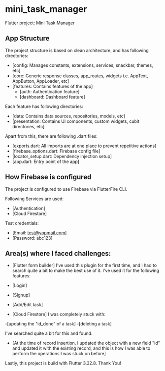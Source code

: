 # mini_task_manager

Flutter project: Mini Task Manager

## App Structure

The project structure is based on clean architecture, and has following directories:
- [config: Manages constants, extensions, services, snackbar, themes, etc]
- [core: Generic response classes, app_routes, widgets i.e. AppText, AppButton, AppLoader, etc]
- [features: Contains features of the app]
    - [auth: Authentication feature]
    - [dashboard: Dashboard feature]

Each feature has following directories:
- [data: Contains data sources, repositories, models, etc]
- [presentation: Contains UI components, custom widgets, cubit directories, etc]

Apart from this, there are following .dart files:
- [exports.dart: All imports are at one place to prevent repetitive actions]
- [firebase_options.dart: Firebase config file]
- [locator_setup.dart: Dependency injection setup]
- [app.dart: Entry point of the app]

## How Firebase is configured

The project is configured to use Firebase via FlutterFire CLI.

Following Services are used:
- [Authentication]
- [Cloud Firestore]

Test credentials:
- [Email: test@yopmail.com]
- [Password: abc123]

## Area(s) where I faced challenges:

- [Flutter form builder]
I've used this plugin for the first time, and I had to search quite a bit to make the best use of it. I've used it for the following features:

- [Login]
- [Signup]
- [Add/Edit task]

- [Cloud Firestore]
I was completely stuck with:

-[updating the "id_done" of a task]
-[deleting a task]

I've searched quite a bit for this and found:

- [At the time of record insertion, I updated the object with a new field "id" and updated it with the existing record, and this is how I was able to perform the operations I was stuck on before]

Lastly, this project is build with Flutter 3.32.8.
Thank You!